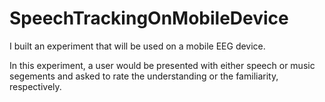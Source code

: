 # SpeechTrackingOnMobileDevice
I built an experiment that will be used on a mobile EEG device.

In this experiment, a user would be presented with either speech or music segements and asked to rate the understanding or the familiarity, respectively. 
